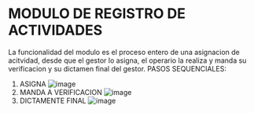 # MODULO DE REGISTRO DE ACTIVIDADES

La funcionalidad del modulo es el proceso entero de una asignacion de acitvidad, desde que el gestor lo asigna, el operario la realiza y manda su verificacion y su dictamen final del gestor.
PASOS SEQUENCIALES:
1) ASIGNA
![image](https://github.com/fiis-bd241/grupo05/assets/164263409/123a69f1-57c8-45af-9f14-ab1b289ac227)
2) MANDA A VERIFICACION
![image](https://github.com/fiis-bd241/grupo05/assets/164263409/52771100-d730-4ddb-8aad-272395173c79)
3) DICTAMENTE FINAL
![image](https://github.com/fiis-bd241/grupo05/assets/164263409/b440eba5-1796-4dd3-ab5c-da2c1a8ebab8)

